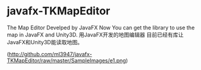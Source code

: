 javafx-TKMapEditor
==================

The Map Editor Develped by JavaFX
Now You can get the library to use the map in JavaFX and Unity3D.
用JavaFX开发的地图编辑器
目前已经有库让JavaFX和Unity3D能读取地图。

(http://github.com/ml3947/javafx-TKMapEditor/raw/master/SampleImages/e1.png)
